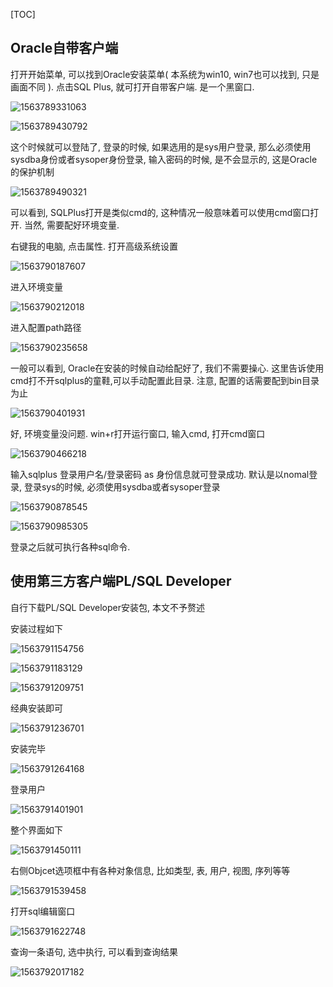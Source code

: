 [TOC]

## Oracle自带客户端

打开开始菜单, 可以找到Oracle安装菜单( 本系统为win10, win7也可以找到, 只是画面不同 ). 点击SQL Plus, 就可打开自带客户端. 是一个黑窗口.

![1563789331063](assets/1563789331063.png)

![1563789430792](assets/1563789430792.png)

这个时候就可以登陆了, 登录的时候, 如果选用的是sys用户登录, 那么必须使用sysdba身份或者sysoper身份登录, 输入密码的时候, 是不会显示的, 这是Oracle的保护机制

![1563789490321](assets/1563789490321.png)

可以看到, SQLPlus打开是类似cmd的, 这种情况一般意味着可以使用cmd窗口打开. 当然, 需要配好环境变量.

右键我的电脑, 点击属性. 打开高级系统设置

![1563790187607](assets/1563790187607.png)

进入环境变量

![1563790212018](assets/1563790212018.png)

进入配置path路径

![1563790235658](assets/1563790235658.png)

一般可以看到, Oracle在安装的时候自动给配好了, 我们不需要操心. 这里告诉使用cmd打不开sqlplus的童鞋,可以手动配置此目录. 注意, 配置的话需要配到bin目录为止

![1563790401931](assets/1563790401931.png)

好, 环境变量没问题. win+r打开运行窗口, 输入cmd, 打开cmd窗口

![1563790466218](assets/1563790466218.png)

输入sqlplus 登录用户名/登录密码 as 身份信息就可登录成功. 默认是以nomal登录, 登录sys的时候, 必须使用sysdba或者sysoper登录

![1563790878545](assets/1563790878545.png)

![1563790985305](assets/1563790985305.png)

登录之后就可执行各种sql命令.

## 使用第三方客户端PL/SQL Developer

自行下载PL/SQL Developer安装包, 本文不予赘述

安装过程如下

![1563791154756](assets/1563791154756.png)

![1563791183129](assets/1563791183129.png)



![1563791209751](assets/1563791209751.png)

经典安装即可

![1563791236701](assets/1563791236701.png)

安装完毕

![1563791264168](assets/1563791264168.png)

登录用户

![1563791401901](assets/1563791401901.png)

整个界面如下

![1563791450111](assets/1563791450111.png)

右侧Objcet选项框中有各种对象信息, 比如类型, 表, 用户, 视图, 序列等等

![1563791539458](assets/1563791539458.png)

打开sql编辑窗口

![1563791622748](assets/1563791622748.png)

查询一条语句, 选中执行, 可以看到查询结果

![1563792017182](assets/1563792017182.png)